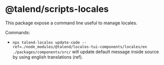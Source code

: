 # @talend/scripts-locales

This package expose a command line useful to manage locales.

Commands:

- `npx talend-locales update-code --ref=./node_modules/@talend/locales-tui-components/locales/en ./packages/components/src/` will update default message inside source by using english translations (ref).
